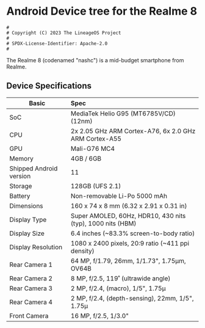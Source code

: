 # Android Device tree for the Realme 8

```
#
# Copyright (C) 2023 The LineageOS Project
#
# SPDX-License-Identifier: Apache-2.0
#
```
The Realme  8 (codenamed "nashc") is a mid-budget smartphone from Realme.

## Device Specifications

| Basic                   | Spec                                                                         |
| ----------------------- | :--------------------------------------------------------------------------- |
| SoC                     | MediaTek Helio G95 (MT6785V/CD) (12nm)                                       |
| CPU                     | 2x 2.05 GHz ARM Cortex-A76, 6x 2.0 GHz ARM Cortex-A55                        |                    
| GPU                     | Mali-G76 MC4                                                                 |
| Memory                  | 4GB / 6GB                                                                    |
| Shipped Android version | 11                                                                           |
| Storage                 | 128GB (UFS 2.1)                                                              |
| Battery                 | Non-removable Li-Po 5000 mAh                                                 |
| Dimensions              | 160 x 74 x 8 mm (6.32 x 2.91 x 0.31 in)                                      |
| Display Type            | Super AMOLED, 60Hz, HDR10, 430 nits (typ), 1000 nits (HBM)                   |
| Display Size            | 6.4 inches (~83.3% screen-to-body ratio)                                     |
| Display Resolution      | 1080 x 2400 pixels, 20:9 ratio (~411 ppi density)                            |
| Rear Camera 1           | 64 MP, f/1.79, 26mm, 1/1.73", 1.75µm, OV64B                                  |
| Rear Camera 2           | 8 MP, f/2.5, 119˚ (ultrawide angle)                                          |
| Rear Camera 3           | 2 MP, f/2.4, (macro), 1/5", 1.75µ                                            |
| Rear Camera 4           | 2 MP, f/2.4, (depth-sensing), 22mm, 1/5", 1.75µ                              |
| Front Camera            | 16 MP, f/2.5, 1/3.0"                                                         |